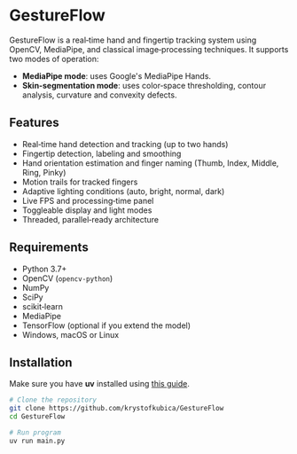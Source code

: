 # GestureFlow

GestureFlow is a real‐time hand and fingertip tracking system using OpenCV, MediaPipe, and classical image‐processing techniques. It supports two modes of operation:
- **MediaPipe mode**: uses Google's MediaPipe Hands.
- **Skin‐segmentation mode**: uses color‐space thresholding, contour analysis, curvature and convexity defects.

## Features

- Real‐time hand detection and tracking (up to two hands)
- Fingertip detection, labeling and smoothing
- Hand orientation estimation and finger naming (Thumb, Index, Middle, Ring, Pinky)
- Motion trails for tracked fingers
- Adaptive lighting conditions (auto, bright, normal, dark)
- Live FPS and processing‐time panel
- Toggleable display and light modes
- Threaded, parallel‐ready architecture

## Requirements

- Python 3.7+
- OpenCV (`opencv-python`)
- NumPy
- SciPy
- scikit‐learn
- MediaPipe
- TensorFlow (optional if you extend the model)
- Windows, macOS or Linux

## Installation
Make sure you have **uv** installed using [this guide](https://docs.astral.sh/uv/getting-started/installation/).

```bash
# Clone the repository
git clone https://github.com/krystofkubica/GestureFlow
cd GestureFlow

# Run program
uv run main.py
```